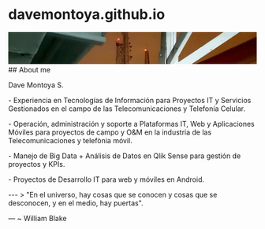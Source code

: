 <!-- Descripciòn inicial de mi repositorio personal en Github -->
# davemontoya.github.io
<picture>
 <source media="(prefers-color-scheme: dark)" srcset="./img/Banner_1080.jpg">
 <source media="(prefers-color-scheme: light)" srcset="./img/Banner_1080.jpg">
 <img alt="Dave Montoya" src="./img/Banner_1080.jpg">
</picture>
## About me
<p></p>
Dave Montoya S.
<p></p>
- Experiencia en Tecnologías de Información para Proyectos IT y Servicios Gestionados en el campo de las Telecomunicaciones y Telefonía Celular. 
<p></p>
- Operación, administración y soporte a Plataformas IT, Web y Aplicaciones Móviles para proyectos de campo y O&M en la industria de las Telecomunicaciones y telefònia móvil.
<p></p>
-  Manejo de Big Data + Análisis de Datos en Qlik Sense para gestión de proyectos y KPIs.
<p></p>
-  Proyectos de Desarrollo IT para web y móviles en Android.
<p></p>
---
> "En el universo, hay cosas que se conocen y cosas que se desconocen, y en el medio, hay puertas".

— ~ William Blake
